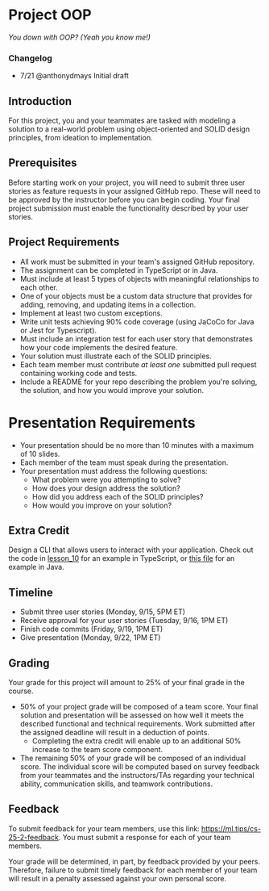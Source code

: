 # Project OOP
*You down with OOP? (Yeah you know me!)*

### Changelog
- 7/21 @anthonydmays Initial draft

## Introduction

For this project, you and your teammates are tasked with modeling a solution to a real-world problem using object-oriented and SOLID design principles, from ideation to implementation.

## Prerequisites

Before starting work on your project, you will need to submit three user stories as feature requests in your assigned GitHub repo. These will need to be approved by the instructor before you can begin coding. Your final project submission must enable the functionality described by your user stories.

## Project Requirements

* All work must be submitted in your team's assigned GitHub repository.
* The assignment can be completed in TypeScript or in Java.
* Must include at least 5 types of objects with meaningful relationships to each other.
* One of your objects must be a custom data structure that provides for adding, removing, and updating items in a collection.
* Implement at least two custom exceptions.
* Write unit tests achieving 90% code coverage (using JaCoCo for Java or Jest for Typescript).
* Must include an integration test for each user story that demonstrates how your code implements the desired feature.
* Your solution must illustrate each of the SOLID principles.
* Each team member must contribute *at least one* submitted pull request containing working code and tests.
* Include a README for your repo describing the problem you're solving, the solution, and how you would improve your solution.

# Presentation Requirements

* Your presentation should be no more than 10 minutes with a maximum of 10 slides.
* Each member of the team must speak during the presentation.
* Your presentation must address the following questions:
    * What problem were you attempting to solve?
    * How does your design address the solution?
    * How did you address each of the SOLID principles?
    * How would you improve on your solution?

## Extra Credit

Design a CLI that allows users to interact with your application. Check out the code in [lesson_10](/lesson_10/libraries/src/cli/) for an example in TypeScript, or [this file](/lib/java/codedifferently-instructional/instructional-lib/src/main/java/com/codedifferently/instructional/quiz/QuizProctor.java) for an example in Java.

## Timeline

* Submit three user stories (Monday, 9/15, 5PM ET)
* Receive approval for your user stories (Tuesday, 9/16, 1PM ET)
* Finish code commits (Friday, 9/19, 1PM ET)
* Give presentation (Monday, 9/22, 1PM ET)

## Grading

Your grade for this project will amount to 25% of your final grade in the course.

* 50% of your project grade will be composed of a team score. Your final solution and presentation will be assessed on how well it meets the described functional and technical requirements. Work submitted after the assigned deadline will result in a deduction of points.
    * Completing the extra credit will enable up to an additional 50% increase to the team score component.
* The remaining 50% of your grade will be composed of an individual score. The individual score will be computed based on survey feedback from your teammates and the instructors/TAs regarding your technical ability, communication skills, and teamwork contributions.

## Feedback

To submit feedback for your team members, use this link: https://ml.tips/cs-25-2-feedback. You must submit a response for each of your team members.

Your grade will be determined, in part, by feedback provided by your peers. Therefore, failure to submit timely feedback for each member of your team will result in a penalty assessed against your own personal score.